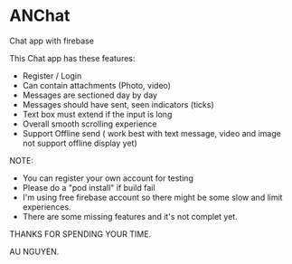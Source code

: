 # ANChat
Chat app with firebase

This Chat app has these features:
- Register / Login
- Can contain attachments (Photo, video)
- Messages are sectioned day by day
- Messages should have sent, seen indicators (ticks)
- Text box must extend if the input is long
- Overall smooth scrolling experience
- Support Offline send ( work best with text message, video and image not support offline display yet)

NOTE: 
- You can register your own account for testing
- Please do a "pod install" if build fail
- I'm using free firebase account so there might be some slow and limit experiences.
- There are some missing features and it's not complet yet.

THANKS FOR SPENDING YOUR TIME.

AU NGUYEN.
